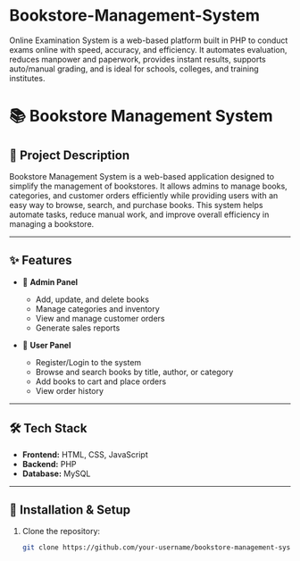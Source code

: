 # Bookstore-Management-System
Online Examination System is a web-based platform built in PHP to conduct exams online with speed, accuracy, and efficiency. It automates evaluation, reduces manpower and paperwork, provides instant results, supports auto/manual grading, and is ideal for schools, colleges, and training institutes.

# 📚 Bookstore Management System

## 📌 Project Description
Bookstore Management System is a web-based application designed to simplify the management of bookstores. It allows admins to manage books, categories, and customer orders efficiently while providing users with an easy way to browse, search, and purchase books. This system helps automate tasks, reduce manual work, and improve overall efficiency in managing a bookstore.

---

## ✨ Features
- 🔑 **Admin Panel**
  - Add, update, and delete books
  - Manage categories and inventory
  - View and manage customer orders
  - Generate sales reports  

- 👤 **User Panel**
  - Register/Login to the system
  - Browse and search books by title, author, or category
  - Add books to cart and place orders
  - View order history  

---

## 🛠 Tech Stack
- **Frontend:** HTML, CSS, JavaScript  
- **Backend:** PHP  
- **Database:** MySQL  

---

## 🚀 Installation & Setup
1. Clone the repository:
   ```bash
   git clone https://github.com/your-username/bookstore-management-system.git
